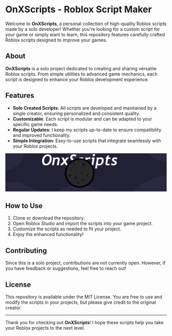 # OnXScripts - Roblox Script Maker

Welcome to **OnXScripts**, a personal collection of high-quality Roblox scripts made by a solo developer! Whether you're looking for a custom script for your game or simply want to learn, this repository features carefully crafted Roblox scripts designed to improve your games.

## About

**OnXScripts** is a solo project dedicated to creating and sharing versatile Roblox scripts. From simple utilities to advanced game mechanics, each script is designed to enhance your Roblox development experience.

## Features

- **Solo Created Scripts**: All scripts are developed and maintained by a single creator, ensuring personalized and consistent quality.
- **Customizable**: Each script is modular and can be adapted to your specific game needs.
- **Regular Updates**: I keep my scripts up-to-date to ensure compatibility and improved functionality.
- **Simple Integration**: Easy-to-use scripts that integrate seamlessly with your Roblox projects.

![OnXScripts Logo](https://github.com/OnX998/OnXScripts/blob/main/images/OnXScripts.png)

## How to Use

1. Clone or download the repository.
2. Open Roblox Studio and import the scripts into your game project.
3. Customize the scripts as needed to fit your project.
4. Enjoy the enhanced functionality!

## Contributing

Since this is a solo project, contributions are not currently open. However, if you have feedback or suggestions, feel free to reach out!

## License

This repository is available under the MIT License. You are free to use and modify the scripts in your projects, but please give credit to the original creator.

---

Thank you for checking out **OnXScripts**! I hope these scripts help you take your Roblox projects to the next level.
